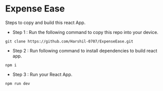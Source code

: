 # Expense Ease

Steps to copy and build this react App.

- Step 1 : Run the following command to copy this repo into your device.

```
git clone https://github.com/Harshil-0707/ExpenseEase.git
```

- Step 2 : Run following command to install dependencies to build react app.

```
npm i
```

- Step 3 : Run your React App.

```
npm run dev
```
